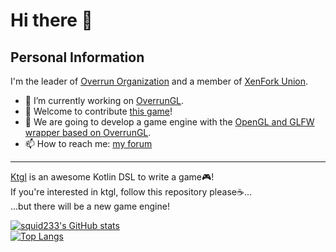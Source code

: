 # Hi there 👋

## Personal Information

I'm the leader of [Overrun Organization](https://github.com/Over-Run) and a member of [XenFork Union](https://github.com/XenFork).

- :eyes: I’m currently working on [OverrunGL](https://github.com/Over-Run/overrungl).
- 💪 Welcome to contribute [this game](https://github.com/XenFork/school-life)!
- 👋 We are going to develop a game engine with the [OpenGL and GLFW wrapper based on OverrunGL](https://github.com/Over-Run/gl-wrapper).
- 📫 How to reach me: [my forum](https://github.com/squid233/squid233/discussions)

---

[Ktgl](https://github.com/Over-Run/ktgl) is an awesome Kotlin DSL to write a game🎮!  
If you're interested in ktgl, follow this repository please☕...  
...but there will be a new game engine!

[![squid233's GitHub stats](https://github-readme-stats.vercel.app/api?username=squid233&count_private=true&show_icons=true&theme=vue)](https://github.com/anuraghazra/github-readme-stats)  
[![Top Langs](https://github-readme-stats.vercel.app/api/top-langs/?username=squid233&layout=compact&theme=vue)](https://github.com/anuraghazra/github-readme-stats)

<!--
**squid233/squid233** is a ✨ _special_ ✨ repository because its `README.md` (this file) appears on your GitHub profile.

Here are some ideas to get you started:

- 🔭 I’m currently working on ...
- 🌱 I’m currently learning ...
- 👯 I’m looking to collaborate on ...
- 🤔 I’m looking for help with ...
- 💬 Ask me about ...
- 📫 How to reach me: ...
- 😄 Pronouns: ...
- ⚡ Fun fact: ...
-->
